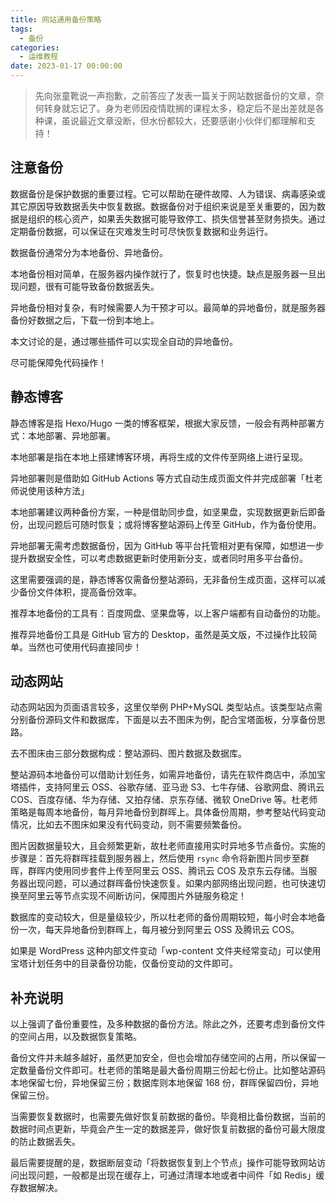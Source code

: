 ```yaml
---
title: 网站通用备份策略
tags:
  - 备份
categories:
  - 运维教程
date: 2023-01-17 00:00:00
---
```


> 先向张童靴说一声抱歉，之前答应了发表一篇关于网站数据备份的文章，奈何转身就忘记了。身为老师因疫情耽搁的课程太多，稳定后不是出差就是各种课，虽说最近文章没断，但水份都较大，还要感谢小伙伴们都理解和支持！

<!-- more -->

## 注意备份

数据备份是保护数据的重要过程。它可以帮助在硬件故障、人为错误、病毒感染或其它原因导致数据丢失中恢复数据。数据备份对于组织来说是至关重要的，因为数据是组织的核心资产，如果丢失数据可能导致停工、损失信誉甚至财务损失。通过定期备份数据，可以保证在灾难发生时可尽快恢复数据和业务运行。

数据备份通常分为本地备份、异地备份。

本地备份相对简单，在服务器内操作就行了，恢复时也快捷。缺点是服务器一旦出现问题，很有可能导致备份数据丢失。

异地备份相对复杂，有时候需要人为干预才可以。最简单的异地备份，就是服务器备份好数据之后，下载一份到本地上。

本文讨论的是，通过哪些插件可以实现全自动的异地备份。

尽可能保障免代码操作！

## 静态博客

静态博客是指 Hexo/Hugo 一类的博客框架，根据大家反馈，一般会有两种部署方式：本地部署、异地部署。

本地部署是指在本地上搭建博客环境，再将生成的文件传至网络上进行呈现。

异地部署则是借助如 GitHub Actions 等方式自动生成页面文件并完成部署「杜老师说使用该种方法」

本地部署建议两种备份方案，一种是借助同步盘，如坚果盘，实现数据更新后即备份，出现问题后可随时恢复；或将博客整站源码上传至 GitHub，作为备份使用。

异地部署无需考虑数据备份，因为 GitHub 等平台托管相对更有保障，如想进一步提升数据安全性，可以考虑数据更新时使用新分支，或者同时用多平台备份。

这里需要强调的是，静态博客仅需备份整站源码，无非备份生成页面，这样可以减少备份文件体积，提高备份效率。

推荐本地备份的工具有：百度网盘、坚果盘等，以上客户端都有自动备份的功能。

推荐异地备份工具是 GitHub 官方的 Desktop，虽然是英文版，不过操作比较简单。当然也可使用代码直接同步！

## 动态网站

动态网站因为页面语言较多，这里仅举例 PHP+MySQL 类型站点。该类型站点需分别备份源码文件和数据库，下面是以去不图床为例，配合宝塔面板，分享备份思路。

去不图床由三部分数据构成：整站源码、图片数据及数据库。

整站源码本地备份可以借助计划任务，如需异地备份，请先在软件商店中，添加宝塔插件，支持阿里云 OSS、谷歌存储、亚马逊 S3、七牛存储、谷歌网盘、腾讯云 COS、百度存储、华为存储、又拍存储、京东存储、微软 OneDrive 等。杜老师策略是每周本地备份，每月异地备份到群晖上。具体备份周期，参考整站代码变动情况，比如去不图床如果没有代码变动，则不需要频繁备份。

图片因数据量较大，且会频繁更新，故杜老师直接用实时异地多节点备份。实施的步骤是：首先将群晖挂载到服务器上，然后使用 `rsync` 命令将新图片同步至群晖，群晖内使用同步套件上传至阿里云 OSS、腾讯云 COS 及京东云存储。当服务器出现问题，可以通过群晖备份快速恢复。如果内部网络出现问题，也可快速切换至阿里云等节点实现不间断访问，保障图片外链服务稳定！

数据库的变动较大，但是量级较少，所以杜老师的备份周期较短，每小时会本地备份一次，每天异地备份到群晖上，每月被分到阿里云 OSS 及腾讯云 COS。

如果是 WordPress 这种内部文件变动「wp-content 文件夹经常变动」可以使用宝塔计划任务中的目录备份功能，仅备份变动的文件即可。

## 补充说明

以上强调了备份重要性，及多种数据的备份方法。除此之外，还要考虑到备份文件的空间占用，以及数据恢复策略。

备份文件并未越多越好，虽然更加安全，但也会增加存储空间的占用，所以保留一定数量备份文件即可。杜老师的策略是最大备份周期三份起七份止。比如整站源码本地保留七份，异地保留三份；数据库则本地保留 168 份，群晖保留四份，异地保留三份。

当需要恢复数据时，也需要先做好恢复前数据的备份。毕竟相比备份数据，当前的数据时间点更新，毕竟会产生一定的数据差异，做好恢复前数据的备份可最大限度的防止数据丢失。

最后需要提醒的是，数据断层变动「将数据恢复到上个节点」操作可能导致网站访问出现问题，一般都是出现在缓存上，可通过清理本地或者中间件「如 Redis」缓存数据解决。